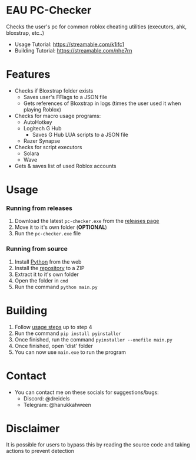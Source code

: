 # EAU PC-Checker
Checks the user's pc for common roblox cheating utilities (executors, ahk, bloxstrap, etc..)

- Usage Tutorial: https://streamable.com/k1ifc1
- Building Tutorial: https://streamable.com/nhe7rn

# Features
- Checks if Bloxstrap folder exists
  - Saves user's FFlags to a JSON file
  - Gets references of Bloxstrap in logs (times the user used it when playing Roblox)
- Checks for macro usage programs:
  - AutoHotkey
  - Logitech G Hub
    - Saves G Hub LUA scripts to a JSON file
  - Razer Synapse
- Checks for script executors
  - Solara
  - Wave
- Gets & saves list of used Roblox accounts

# Usage
### Running from releases
1. Download the latest `pc-checker.exe` from the [releases page](https://github.com/6ce/eau-pc-checker/releases/)
2. Move it to it's own folder (**OPTIONAL**)
3. Run the `pc-checker.exe` file

### Running from source
1. Install [Python](https://python.org) from the web
2. Install the [repository](https://github.com/6ce/eau-pc-checker/archive/refs/heads/main.zip) to a ZIP
3. Extract it to it's own folder
4. Open the folder in `cmd`
5. Run the command `python main.py`

# Building
1. Follow [usage steps](https://github.com/6ce/eau-pc-checker/blob/main/README.md#usage) up to step 4
2. Run the command `pip install pyinstaller`
3. Once finished, run the command `pyinstaller --onefile main.py`
4. Once finished, open 'dist' folder
5. You can now use `main.exe` to run the program

# Contact
- You can contact me on these socials for suggestions/bugs:
  - Discord: @dreidels
  - Telegram: @hanukkahween

# Disclaimer
It is possible for users to bypass this by reading the source code and taking actions to prevent detection
